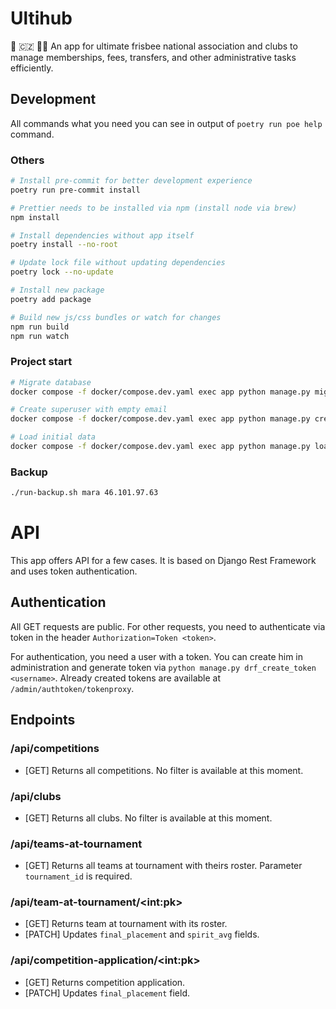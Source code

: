 # Ultihub

🥏 🇨🇿 👨‍💻 An app for ultimate frisbee national association and clubs to manage
memberships, fees, transfers, and other administrative tasks efficiently.

## Development

All commands what you need you can see in output of `poetry run poe help` command.

### Others

```bash
# Install pre-commit for better development experience
poetry run pre-commit install

# Prettier needs to be installed via npm (install node via brew)
npm install

# Install dependencies without app itself
poetry install --no-root

# Update lock file without updating dependencies
poetry lock --no-update

# Install new package
poetry add package

# Build new js/css bundles or watch for changes
npm run build
npm run watch
```

### Project start

```bash
# Migrate database
docker compose -f docker/compose.dev.yaml exec app python manage.py migrate

# Create superuser with empty email
docker compose -f docker/compose.dev.yaml exec app python manage.py createsuperuser --username admin

# Load initial data
docker compose -f docker/compose.dev.yaml exec app python manage.py loaddata initial_data
```

### Backup

```bash
./run-backup.sh mara 46.101.97.63
```

# API

This app offers API for a few cases. It is based on Django Rest Framework and uses token authentication.

## Authentication

All GET requests are public. For other requests, you need
to authenticate via token in the header `Authorization=Token <token>`.

For authentication, you need a user with a token. You can create him
in administration and generate token via `python manage.py drf_create_token <username>`.
Already created tokens are available at `/admin/authtoken/tokenproxy`.

## Endpoints

### /api/competitions

-   [GET] Returns all competitions. No filter is available at this moment.

### /api/clubs

-   [GET] Returns all clubs. No filter is available at this moment.

### /api/teams-at-tournament

-   [GET] Returns all teams at tournament with theirs roster. Parameter `tournament_id` is required.

### /api/team-at-tournament/\<int:pk>

-   [GET] Returns team at tournament with its roster.
-   [PATCH] Updates `final_placement` and `spirit_avg` fields.

### /api/competition-application/\<int:pk>

-   [GET] Returns competition application.
-   [PATCH] Updates `final_placement` field.
